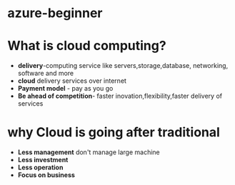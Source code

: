 # azure-beginner
# What is cloud computing?
* **delivery**-computing service like servers,storage,database, networking, software and more
* **cloud** delivery services over internet
* **Payment model** - pay as you go
* **Be ahead of competition**- faster inovation,flexibility,faster delivery of services
# why Cloud is going after traditional
* **Less management** don't manage large machine
* **Less investment**
* **Less operation** 
* **Focus on business**
